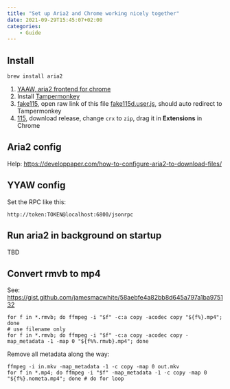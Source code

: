 ```yaml
---
title: "Set up Aria2 and Chrome working nicely together"
date: 2021-09-29T15:45:07+02:00
categories:
    - Guide
---
```


## Install

```
brew install aria2
```

1. [YAAW, aria2 frontend for chrome](https://chrome.google.com/webstore/detail/yaaw-for-chrome/dennnbdlpgjgbcjfgaohdahloollfgoc/related)
2. Install [Tampermonkey](https://chrome.google.com/webstore/detail/tampermonkey/dhdgffkkebhmkfjojejmpbldmpobfkfo?hl=en)
3. [fake115](https://github.com/kkHAIKE/fake115), open raw link of this file [fake115d.user.js](https://github.com/kkHAIKE/fake115/raw/master/fake115d.user.js), should auto redirect to Tampermonkey
4. [115](https://github.com/acgotaku/115), download release, change `crx` to `zip`, drag it in **Extensions** in Chrome

## Aria2 config

Help: https://developpaper.com/how-to-configure-aria2-to-download-files/

## YYAW config

Set the RPC like this:

```
http://token:TOKEN@localhost:6800/jsonrpc
```

## Run aria2 in background on startup

TBD

## Convert rmvb to mp4

See: https://gist.github.com/jamesmacwhite/58aebfe4a82bb8d645a797a1ba975132

```
for f in *.rmvb; do ffmpeg -i "$f" -c:a copy -acodec copy "${f%}.mp4"; done
# use filename only
for f in *.rmvb; do ffmpeg -i "$f" -c:a copy -acodec copy -map_metadata -1 -map 0 "${f%%.rmvb}.mp4"; done 
```

Remove all metadata along the way:

```
ffmpeg -i in.mkv -map_metadata -1 -c copy -map 0 out.mkv
for f in *.mp4; do ffmpeg -i "$f" -map_metadata -1 -c copy -map 0 "${f%}.nometa.mp4"; done # do for loop
```
